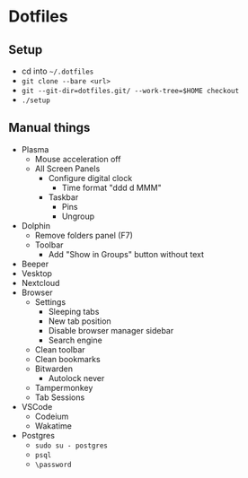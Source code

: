 # Dotfiles

## Setup
- cd into `~/.dotfiles`
- `git clone --bare <url>`
- `git --git-dir=dotfiles.git/ --work-tree=$HOME checkout`
- `./setup`

## Manual things
- Plasma
  - Mouse acceleration off
  - All Screen Panels
    - Configure digital clock
      - Time format "ddd d MMM"
    - Taskbar
      - Pins
      - Ungroup
- Dolphin
  - Remove folders panel (F7)
  - Toolbar
    - Add "Show in Groups" button without text
- Beeper
- Vesktop
- Nextcloud
- Browser
  - Settings
    - Sleeping tabs
    - New tab position
    - Disable browser manager sidebar
    - Search engine
  - Clean toolbar
  - Clean bookmarks
  - Bitwarden
    - Autolock never
  - Tampermonkey
  - Tab Sessions
- VSCode
  - Codeium
  - Wakatime
- Postgres
  - `sudo su - postgres`
  - `psql`
  - `\password`
